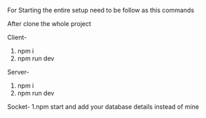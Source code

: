 For Starting the entire setup need to be follow as this commands


After clone the whole project

Client-
  1. npm i
  2. npm run dev

Server-
  1. npm i
  2. npm run dev

Socket-
  1.npm start
 and add your database details instead of mine
